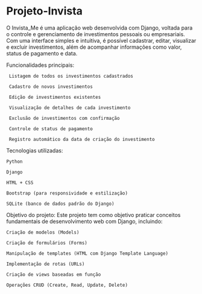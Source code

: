 # Projeto-Invista
O Invista_Me é uma aplicação web desenvolvida com Django, voltada para o controle e gerenciamento de investimentos pessoais ou empresariais. Com uma interface simples e intuitiva, é possível cadastrar, editar, visualizar e excluir investimentos, além de acompanhar informações como valor, status de pagamento e data.

Funcionalidades principais:

     Listagem de todos os investimentos cadastrados

     Cadastro de novos investimentos

     Edição de investimentos existentes

     Visualização de detalhes de cada investimento

     Exclusão de investimentos com confirmação

     Controle de status de pagamento

     Registro automático da data de criação do investimento

Tecnologias utilizadas:

    Python

    Django

    HTML + CSS

    Bootstrap (para responsividade e estilização)

    SQLite (banco de dados padrão do Django)

Objetivo do projeto:
Este projeto tem como objetivo praticar conceitos fundamentais de desenvolvimento web com Django, incluindo:

    Criação de modelos (Models)

    Criação de formulários (Forms)

    Manipulação de templates (HTML com Django Template Language)

    Implementação de rotas (URLs)

    Criação de views baseadas em função

    Operações CRUD (Create, Read, Update, Delete)
